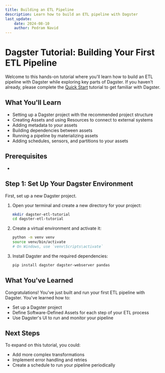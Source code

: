 ```yaml
---
title: Building an ETL Pipeline
description: Learn how to build an ETL pipeline with Dagster
last_update: 
    date: 2024-08-10
    author: Pedram Navid
---
```


# Dagster Tutorial: Building Your First ETL Pipeline

Welcome to this hands-on tutorial where you'll learn how to build an ETL pipeline with Dagster while exploring key parts of Dagster.
If you haven't already, please complete the [Quick Start](/tutorial/quick-start) tutorial to get familiar with Dagster.

## What You'll Learn

- Setting up a Dagster project with the recommended project structure
- Creating Assets and using Resources to connect to external systems
- Adding metadata to your assets
- Building dependencies between assets
- Running a pipeline by materializing assets
- Adding schedules, sensors, and partitions to your assets

## Prerequisites

- 

## Step 1: Set Up Your Dagster Environment

First, set up a new Dagster project.

1. Open your terminal and create a new directory for your project:

   ```bash title="Create a new directory"
   mkdir dagster-etl-tutorial
   cd dagster-etl-tutorial
   ```

2. Create a virtual environment and activate it:

   ```bash title="Create a virtual environment"
   python -m venv venv
   source venv/bin/activate  
   # On Windows, use `venv\Scripts\activate`
   ```

3. Install Dagster and the required dependencies:

   ```bash title="Install Dagster and dependencies"
   pip install dagster dagster-webserver pandas
   ```

## What You've Learned

Congratulations! You've just built and run your first ETL pipeline with Dagster. You've learned how to:

- Set up a Dagster project
- Define Software-Defined Assets for each step of your ETL process
- Use Dagster's UI to run and monitor your pipeline

## Next Steps

To expand on this tutorial, you could:
- Add more complex transformations
- Implement error handling and retries
- Create a schedule to run your pipeline periodically

